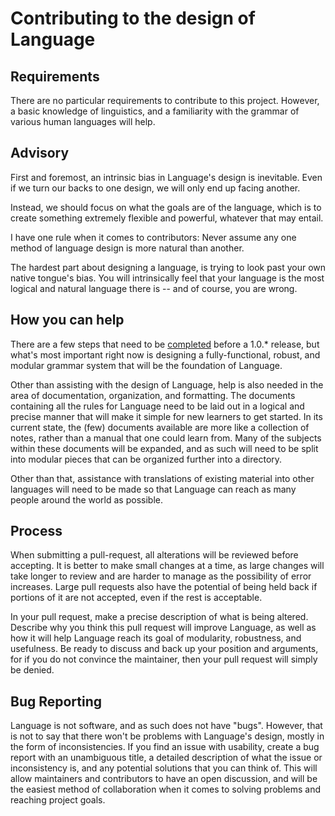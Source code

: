 Contributing to the design of Language
======================================

Requirements
------------

There are no particular requirements to contribute to this project. However, a basic knowledge of linguistics, and a familiarity with the grammar of various human languages will help.

Advisory
--------

First and foremost, an intrinsic bias in Language's design is inevitable. Even if we turn our backs to one design, we will only end up facing another.

Instead, we should focus on what the goals are of the language, which is to create something extremely flexible and powerful, whatever that may entail.

I have one rule when it comes to contributors: Never assume any one method of language design is more natural than another.

The hardest part about designing a language, is trying to look past your own native tongue's bias. You will intrinsically feel that your language is the most logical and natural language there is -- and of course, you are wrong.

How you can help
----------------

There are a few steps that need to be [completed](https://github.com/drakovyrn/Language#status) before a 1.0.* release, but what's most important right now is designing a fully-functional, robust, and modular grammar system that will be the foundation of Language.

Other than assisting with the design of Language, help is also needed in the area of documentation, organization, and formatting. The documents containing all the rules for Language need to be laid out in a logical and precise manner that will make it simple for new learners to get started. In its current state, the (few) documents available are more like a collection of notes, rather than a manual that one could learn from. Many of the subjects within these documents will be expanded, and as such will need to be split into modular pieces that can be organized further into a directory.

Other than that, assistance with translations of existing material into other languages will need to be made so that Language can reach as many people around the world as possible.

Process
-------

When submitting a pull-request, all alterations will be reviewed before accepting. It is better to make small changes at a time, as large changes will take longer to review and are harder to manage as the possibility of error increases. Large pull requests also have the potential of being held back if portions of it are not accepted, even if the rest is acceptable.

In your pull request, make a precise description of what is being altered. Describe why you think this pull request will improve Language, as well as how it will help Language reach its goal of modularity, robustness, and usefulness. Be ready to discuss and back up your position and arguments, for if you do not convince the maintainer, then your pull request will simply be denied.

Bug Reporting
-------------

Language is not software, and as such does not have "bugs". However, that is not to say that there won't be problems with Language's design, mostly in the form of inconsistencies. If you find an issue with usability, create a bug report with an unambiguous title, a detailed description of what the issue or inconsistency is, and any potential solutions that you can think of. This will allow maintainers and contributors to have an open discussion, and will be the easiest method of collaboration when it comes to solving problems and reaching project goals.
